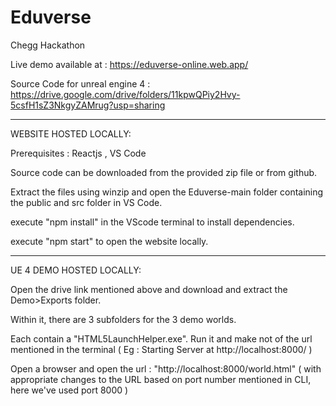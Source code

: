 # Eduverse
Chegg Hackathon

Live demo available at : https://eduverse-online.web.app/

Source Code for unreal engine 4 : https://drive.google.com/drive/folders/11kpwQPiy2Hvy-5csfH1sZ3NkgyZAMrug?usp=sharing


--------------------------------------------------------------------------------------------------------------------------------------------------------------

WEBSITE HOSTED LOCALLY:

Prerequisites : Reactjs , VS Code

Source code can be downloaded from the provided zip file or from github.

Extract the files using winzip and open the Eduverse-main folder containing the public and src folder in VS Code.

execute "npm install" in the VScode terminal to install dependencies.

execute "npm start" to open the website locally.

--------------------------------------------------------------------------------------------------------------------------------------------------------------

UE 4 DEMO HOSTED LOCALLY:

Open the drive link mentioned above and download and extract the Demo>Exports folder.

Within it, there are 3 subfolders for the 3 demo worlds.

Each contain a "HTML5LaunchHelper.exe". Run it and make not of the url mentioned in the terminal ( Eg : Starting Server at http://localhost:8000/ )

Open a browser and open the url : "http://localhost:8000/world.html" ( with appropriate changes to the URL based on port number mentioned in CLI, here we've used port 8000 )
